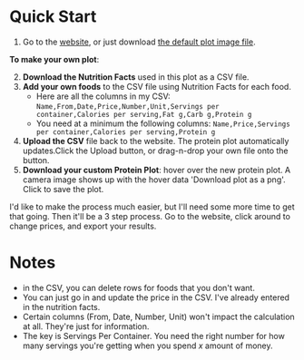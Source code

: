 # Quick Start

1. Go to the [website](https://stadem.pythonanywhere.com), or just download [the default plot image file](https://stadem.pythonanywhere.com/static/protein-plot.png). 

**To make your own plot**:

2. **Download the Nutrition Facts** used in this plot as a CSV file.
3. **Add your own foods** to the CSV file using Nutrition Facts for each food.
    - Here are all the columns in my CSV: `Name,From,Date,Price,Number,Unit,Servings per container,Calories per serving,Fat g,Carb g,Protein g`
    - You need at a minimum the following columns: `Name,Price,Servings per container,Calories per serving,Protein g`
4. **Upload the CSV** file back to the website. The protein plot automatically updates.Click the Upload button, or drag-n-drop your own file onto the button.
5. **Download your custom Protein Plot**: hover over the new protein plot. A camera image shows up with the hover data 'Download plot as a png'. Click to save the plot. 

I'd like to make the process much easier, but I'll need some more time to get that going. Then it'll be a 3 step process. Go to the website, click around to change prices, and export your results. 

# Notes

- in the CSV, you can delete rows for foods that you don't want. 
- You can just go in and update the price in the CSV. I've already entered in the nutrition facts. 
- Certain columns (From, Date, Number, Unit) won't impact the calculation at all. They're just for information. 
- The key is Servings Per Container. You need the right number for how many servings you're getting when you spend *x* amount of money. 

